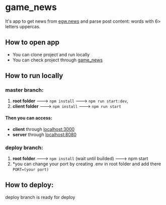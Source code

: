 # game_news

It's app to get news from [egw.news](https://egw.news/counterstrike/news) and parse post content: words with 6> letters uppercas.

## How to open app
- You can clone project and run locally
- You can check project through [game_news](https://gameeenews.herokuapp.com/)

## How to run locally

### master branch:  

1. **root folder** ---> `npm install` ---> `npm run start:dev`,   
2. **client folder** ---> `npm install` ---> `npm run start`  

#### Then you can access: 
- **client** through [localhost:3000](http://localhost:3000)  
- **server** through [localhost:8080](http://localhost8080) 

### deploy branch:

1. **root folder** ---> `npm install` (wait until builded) ---> npm start
2. *you can change your port by creating .env in root folder and add there `PORT=(your port)` 

## How to deploy:

deploy branch is ready for deploy
